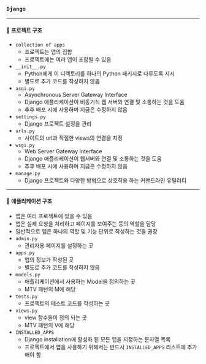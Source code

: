 ### `Django`

***

#### 🔎 프로젝트 구조

- `collection of apps`
  - 프로젝트는 앱의 집합
  - 프로젝트에는 여러 앱이 포함될 수 있음
- `__init__.py`
  - Python에게 이 디렉토리를 하나의 Python 패키지로 다루도록 지시
  - 별도로 추가 코드를 작성하지 않음
- `asgi.py`
  - Asynchronous Server Gateway Interface
  - Django 애플리케이션이 비동기식 웹 서버와 연결 및 소통하는 것을 도움
  - 추후 배포 시에 사용하며 지금은 수정하지 않음
- `settings.py`
  - Django 프로젝트 설정을 관리
- `urls.py`
  - 사이트의 url과 적절한 views의 연결을 지정
- `wsgi.py`
  - Web Server Gateway Interface
  - Django 애플리케이션이 웹서버와 연결 및 소통하는 것을 도움
  - 추후 배포 시에 사용하며 지금은 수정하지 않음
- `manage.py`
  - Django 프로젝트와 다양한 방법으로 상호작용 하는 커맨드라인 유틸리티

<hr>

#### 🔎 애플리케이션 구조

- 앱은 여러 프로젝트에 있을 수 있음
- 앱은 실제 요청을 처리하고 페이지를 보여주는 등의 역할을 담당
- 일반적으로 앱은 하나의 역할 및 기능 단위로 작성하는 것을 권장
- `admin.py`
  - 관리자용 페이지를 설정하는 곳
- `apps.py`
  - 앱의 정보가 작성된 곳
  - 별도로 추가 코드를 작성하지 않음
- `models.py`
  - 애플리케이션에서 사용하는 Model을 정의하는 곳
  - MTV 패턴의 M에 해당
- `tests.py`
  - 프로젝트의 테스트 코드를 작성하는 곳
- `views.py`
  - view 함수들이 정의 되는 곳
  - MTV 패턴의 V에 해당
- `INSTALLED_APPS`
  - Django installation에 활성화 된 모든 앱을 지정하는 문자열 목록
  - 프로젝트에서 앱을 사용하기 위해서는 반드시 `INSTALLED_APPS` 리스트에 추가해야 함
